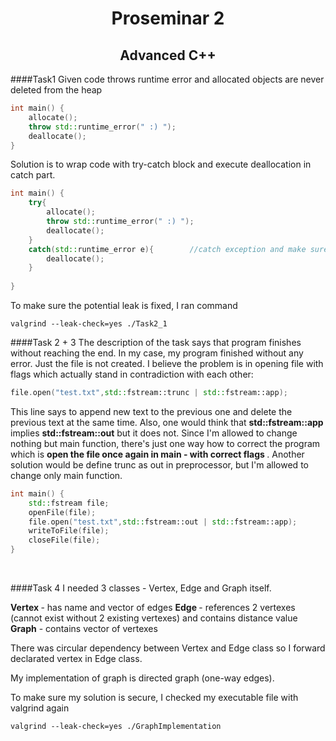 # <center>  Proseminar 2  </center> 
## <center>  Advanced C++ </center>  

####Task1
Given code throws runtime error and allocated objects are never deleted from the heap

```C++
int main() {
	allocate();
	throw std::runtime_error(" :) ");
	deallocate();
}
```

Solution is to wrap code with try-catch block and execute deallocation in catch part. 

```C++
int main() {
	try{
		allocate();
		throw std::runtime_error(" :) ");
		deallocate();
	}
	catch(std::runtime_error e){		//catch exception and make sure heap objects are deallocated
		deallocate();				
	}
	
}
```

To make sure the potential leak is fixed, I ran command 
```shell
valgrind --leak-check=yes ./Task2_1
```

####Task 2 + 3 
The description of the task says that program finishes without reaching the end. In my case, my program finished without any error. Just the file is not created. I believe the problem is in opening file with flags which actually stand in contradiction with each other:

```C++
file.open("test.txt",std::fstream::trunc | std::fstream::app);
```

This line says to append new text to the previous one and delete the previous text at the same time. Also, one would think that <b>std::fstream::app</b> implies <b>std::fstream::out</b> but it does not. Since I'm allowed to change nothing but main function, there's just one way how to correct the program which is <b>open the file once again in main - with correct flags </b>. Another solution would be define trunc as out in preprocessor, but I'm allowed to change only main function.

```C++
int main() {
	std::fstream file;
	openFile(file);
	file.open("test.txt",std::fstream::out | std::fstream::app);
	writeToFile(file);
	closeFile(file);
}
```
<br>

####Task 4
I needed 3 classes - Vertex, Edge and Graph itself.

<b>Vertex </b> - has name and vector of edges
<b> Edge </b> - references 2 vertexes (cannot exist without 2 existing vertexes) and contains distance value
<b>Graph</b> - contains vector of vertexes

There was circular dependency between Vertex and Edge class so I forward declarated vertex in Edge class.

My implementation of graph is directed graph (one-way edges).

To make sure my solution is secure, I checked my executable file with valgrind again 
```shell
valgrind --leak-check=yes ./GraphImplementation
```